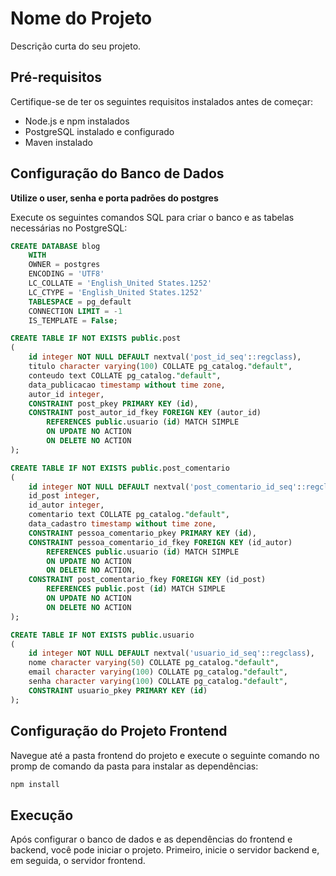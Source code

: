 # Nome do Projeto

Descrição curta do seu projeto.

## Pré-requisitos

Certifique-se de ter os seguintes requisitos instalados antes de começar:

- Node.js e npm instalados
- PostgreSQL instalado e configurado
- Maven instalado

## Configuração do Banco de Dados

**Utilize o user, senha e porta padrões do postgres**

Execute os seguintes comandos SQL para criar o banco e as tabelas necessárias no PostgreSQL:

```sql
CREATE DATABASE blog
    WITH
    OWNER = postgres
    ENCODING = 'UTF8'
    LC_COLLATE = 'English_United States.1252'
    LC_CTYPE = 'English_United States.1252'
    TABLESPACE = pg_default
    CONNECTION LIMIT = -1
    IS_TEMPLATE = False;

CREATE TABLE IF NOT EXISTS public.post
(
    id integer NOT NULL DEFAULT nextval('post_id_seq'::regclass),
    titulo character varying(100) COLLATE pg_catalog."default",
    conteudo text COLLATE pg_catalog."default",
    data_publicacao timestamp without time zone,
    autor_id integer,
    CONSTRAINT post_pkey PRIMARY KEY (id),
    CONSTRAINT post_autor_id_fkey FOREIGN KEY (autor_id)
        REFERENCES public.usuario (id) MATCH SIMPLE
        ON UPDATE NO ACTION
        ON DELETE NO ACTION
);

CREATE TABLE IF NOT EXISTS public.post_comentario
(
    id integer NOT NULL DEFAULT nextval('post_comentario_id_seq'::regclass),
    id_post integer,
    id_autor integer,
    comentario text COLLATE pg_catalog."default",
    data_cadastro timestamp without time zone,
    CONSTRAINT pessoa_comentario_pkey PRIMARY KEY (id),
    CONSTRAINT pessoa_comentario_id_fkey FOREIGN KEY (id_autor)
        REFERENCES public.usuario (id) MATCH SIMPLE
        ON UPDATE NO ACTION
        ON DELETE NO ACTION,
    CONSTRAINT post_comentario_fkey FOREIGN KEY (id_post)
        REFERENCES public.post (id) MATCH SIMPLE
        ON UPDATE NO ACTION
        ON DELETE NO ACTION
);

CREATE TABLE IF NOT EXISTS public.usuario
(
    id integer NOT NULL DEFAULT nextval('usuario_id_seq'::regclass),
    nome character varying(50) COLLATE pg_catalog."default",
    email character varying(100) COLLATE pg_catalog."default",
    senha character varying(100) COLLATE pg_catalog."default",
    CONSTRAINT usuario_pkey PRIMARY KEY (id)
);
```
## Configuração do Projeto Frontend
Navegue até a pasta frontend do projeto e execute o seguinte comando no promp de comando da pasta para instalar as dependências:
```cmd
npm install
```

## Execução
Após configurar o banco de dados e as dependências do frontend e backend, você pode iniciar o projeto. Primeiro, inicie o servidor backend e, em seguida, o servidor frontend.
